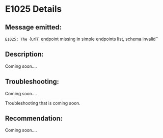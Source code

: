 # E1025 Details

## Message emitted:

`E1025: The `{uri}` endpoint missing in simple endpoints list, schema invalid``

## Description:

Coming soon....

## Troubleshooting:

Coming soon....

Troubleshooting that is coming soon.

## Recommendation:

Coming soon....